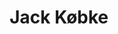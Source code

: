 ---
order: 5
title: Jack Købke
description: Direktør i Kompagniet & Alkoholrådgivningen
on-om-os: false
edu:
- Psykoterapeut
- Master i Business Coaching
- Diplomleder fra Syddansk Universitet
- Merkonom i ledelse fra CBS
- Psykoterapeut Dansk NLP-institut
image: /images/pip/jack-købke.jpeg
small-portrait-image: /images/pip/jack-købke.jpeg
---
